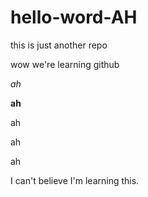 # hello-word-AH
this is just another repo

wow we're learning github

*ah*

**ah**

ah

ah

ah

I can't believe I'm learning this.

